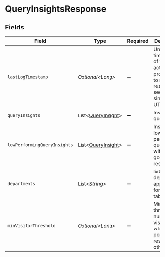 # QueryInsightsResponse


## Fields

| Field                                                                                            | Type                                                                                             | Required                                                                                         | Description                                                                                      |
| ------------------------------------------------------------------------------------------------ | ------------------------------------------------------------------------------------------------ | ------------------------------------------------------------------------------------------------ | ------------------------------------------------------------------------------------------------ |
| `lastLogTimestamp`                                                                               | *Optional\<Long>*                                                                                | :heavy_minus_sign:                                                                               | Unix timestamp of the last activity processed to make the response (in seconds since epoch UTC). |
| `queryInsights`                                                                                  | List\<[QueryInsight](../../models/components/QueryInsight.md)>                                   | :heavy_minus_sign:                                                                               | Insights for queries.                                                                            |
| `lowPerformingQueryInsights`                                                                     | List\<[QueryInsight](../../models/components/QueryInsight.md)>                                   | :heavy_minus_sign:                                                                               | Insights for low performing queries without good results.                                        |
| `departments`                                                                                    | List\<*String*>                                                                                  | :heavy_minus_sign:                                                                               | list of departments applicable for queries tab.                                                  |
| `minVisitorThreshold`                                                                            | *Optional\<Long>*                                                                                | :heavy_minus_sign:                                                                               | Min threshold in number of visitors while populating results, otherwise 0.                       |
